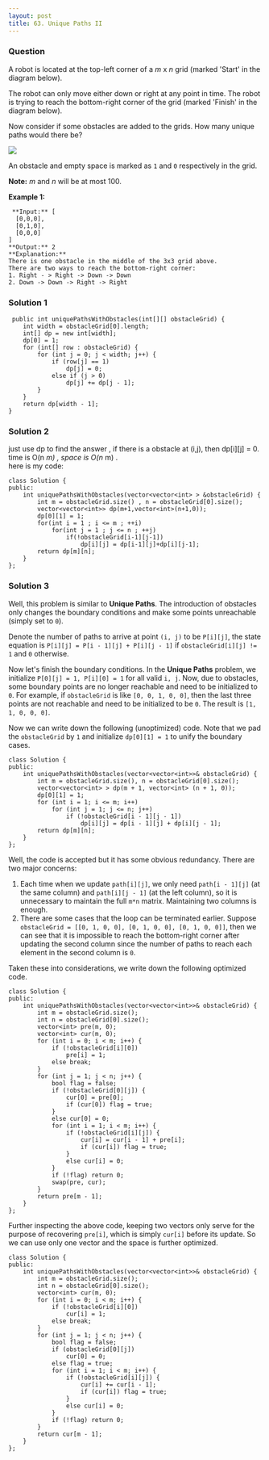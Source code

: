 ```yaml
---
layout: post
title: 63. Unique Paths II
---
```

### Question
A robot is located at the top-left corner of a _m_ x _n_ grid (marked 'Start'
in the diagram below).

The robot can only move either down or right at any point in time. The robot
is trying to reach the bottom-right corner of the grid (marked 'Finish' in the
diagram below).

Now consider if some obstacles are added to the grids. How many unique paths
would there be?

![](https://assets.leetcode.com/uploads/2018/10/22/robot_maze.png)

An obstacle and empty space is marked as `1` and `0` respectively in the grid.

 **Note:** _m_ and _n_ will be at most 100.

 **Example 1:**

    
    
     **Input:** [
      [0,0,0],
      [0,1,0],
      [0,0,0]
    ]
    **Output:** 2
    **Explanation:**
    There is one obstacle in the middle of the 3x3 grid above.
    There are two ways to reach the bottom-right corner:
    1. Right - > Right -> Down -> Down
    2. Down -> Down -> Right -> Right
    

### Solution 1
    
    
     public int uniquePathsWithObstacles(int[][] obstacleGrid) {
        int width = obstacleGrid[0].length;
        int[] dp = new int[width];
        dp[0] = 1;
        for (int[] row : obstacleGrid) {
            for (int j = 0; j < width; j++) {
                if (row[j] == 1)
                    dp[j] = 0;
                else if (j > 0)
                    dp[j] += dp[j - 1];
            }
        }
        return dp[width - 1];
    }


### Solution 2
just use dp to find the answer , if there is a obstacle at (i,j), then
dp[i][j] = 0.  
time is O(n _m) , space is O(n_ m) .  
here is my code:

    
    
    class Solution {
    public:
        int uniquePathsWithObstacles(vector<vector<int> > &obstacleGrid) {
            int m = obstacleGrid.size() , n = obstacleGrid[0].size();
            vector<vector<int>> dp(m+1,vector<int>(n+1,0));
            dp[0][1] = 1;
            for(int i = 1 ; i <= m ; ++i)
                for(int j = 1 ; j <= n ; ++j)
                    if(!obstacleGrid[i-1][j-1])
                        dp[i][j] = dp[i-1][j]+dp[i][j-1];
            return dp[m][n];
        }
    };


### Solution 3
Well, this problem is similar to **Unique Paths**. The introduction of
obstacles only changes the boundary conditions and make some points
unreachable (simply set to `0`).

Denote the number of paths to arrive at point `(i, j)` to be `P[i][j]`, the
state equation is `P[i][j] = P[i - 1][j] + P[i][j - 1]` if `obstacleGrid[i][j]
!= 1` and `0` otherwise.

Now let's finish the boundary conditions. In the **Unique Paths** problem, we
initialize `P[0][j] = 1, P[i][0] = 1` for all valid `i, j`. Now, due to
obstacles, some boundary points are no longer reachable and need to be
initialized to `0`. For example, if `obstacleGrid` is like `[0, 0, 1, 0, 0]`,
then the last three points are not reachable and need to be initialized to be
`0`. The result is `[1, 1, 0, 0, 0]`.

Now we can write down the following (unoptimized) code. Note that we pad the
`obstacleGrid` by `1` and initialize `dp[0][1] = 1` to unify the boundary
cases.

    
    
    class Solution {
    public:
        int uniquePathsWithObstacles(vector<vector<int>>& obstacleGrid) {
            int m = obstacleGrid.size(), n = obstacleGrid[0].size();
            vector<vector<int> > dp(m + 1, vector<int> (n + 1, 0));
            dp[0][1] = 1;
            for (int i = 1; i <= m; i++)
                for (int j = 1; j <= n; j++)
                    if (!obstacleGrid[i - 1][j - 1])
                        dp[i][j] = dp[i - 1][j] + dp[i][j - 1];
            return dp[m][n];
        } 
    };
    

Well, the code is accepted but it has some obvious redundancy. There are two
major concerns:

  1. Each time when we update `path[i][j]`, we only need `path[i - 1][j]` (at the same column) and `path[i][j - 1]` (at the left column), so it is unnecessary to maintain the full `m*n` matrix. Maintaining two columns is enough.
  2. There are some cases that the loop can be terminated earlier. Suppose `obstacleGrid = [[0, 1, 0, 0], [0, 1, 0, 0], [0, 1, 0, 0]]`, then we can see that it is impossible to reach the bottom-right corner after updating the second column since the number of paths to reach each element in the second column is `0`.

Taken these into considerations, we write down the following optimized code.

    
    
    class Solution {
    public: 
        int uniquePathsWithObstacles(vector<vector<int>>& obstacleGrid) {
            int m = obstacleGrid.size();
            int n = obstacleGrid[0].size();
            vector<int> pre(m, 0);
            vector<int> cur(m, 0);
            for (int i = 0; i < m; i++) {
                if (!obstacleGrid[i][0])
                    pre[i] = 1;
                else break;
            }
            for (int j = 1; j < n; j++) {
                bool flag = false;
                if (!obstacleGrid[0][j]) {
                    cur[0] = pre[0];
                    if (cur[0]) flag = true; 
                }
                else cur[0] = 0;
                for (int i = 1; i < m; i++) {
                    if (!obstacleGrid[i][j]) {
                        cur[i] = cur[i - 1] + pre[i];
                        if (cur[i]) flag = true;
                    }
                    else cur[i] = 0;
                }
                if (!flag) return 0;
                swap(pre, cur);
            }
            return pre[m - 1];
        }
    }; 
    

Further inspecting the above code, keeping two vectors only serve for the
purpose of recovering `pre[i]`, which is simply `cur[i]` before its update. So
we can use only one vector and the space is further optimized.

    
    
    class Solution {
    public:
        int uniquePathsWithObstacles(vector<vector<int>>& obstacleGrid) {
            int m = obstacleGrid.size();
            int n = obstacleGrid[0].size();
            vector<int> cur(m, 0);
            for (int i = 0; i < m; i++) {
                if (!obstacleGrid[i][0])
                    cur[i] = 1;
                else break;
            }
            for (int j = 1; j < n; j++) {
                bool flag = false;
                if (obstacleGrid[0][j])
                    cur[0] = 0;
                else flag = true;
                for (int i = 1; i < m; i++) {
                    if (!obstacleGrid[i][j]) {
                        cur[i] += cur[i - 1]; 
                        if (cur[i]) flag = true;
                    }
                    else cur[i] = 0; 
                }
                if (!flag) return 0;
            }
            return cur[m - 1];
        }
    };



